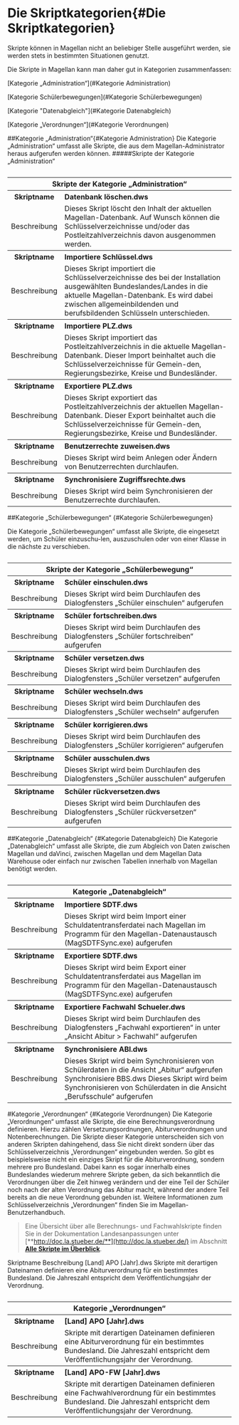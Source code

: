 # Die Skriptkategorien{#Die Skriptkategorien}

Skripte können in Magellan nicht an beliebiger Stelle ausgeführt werden, sie werden stets in bestimmten Situationen genutzt. 

Die Skripte in Magellan kann man daher gut in Kategorien zusammenfassen:

[Kategorie „Administration“](#Kategorie Administration)

[Kategorie Schülerbewegungen](#Kategorie Schülerbewegungen)

[Kategorie "Datenabgleich"](#Kategorie Datenabgleich)

[Kategorie „Verordnungen“](#Kategorie Verordnungen)


##Kategorie „Administration“{#Kategorie Administration}
Die Kategorie „Administration“ umfasst alle Skripte, die aus dem Magellan-Administrator heraus aufgerufen werden können.
#####Skripte der Kategorie „Administration“

<table class="table">
<caption></caption>
<thead>
<tr>
<th colspan=2 >Skripte der Kategorie „Administration“</th>
    </tr>
 </thead>
<tbody>
<tr>
    <th>Skriptname</th>
        <th align=left>Datenbank löschen.dws</th>
    </tr>
   <tr>
    <td>Beschreibung</td>
    <td>Dieses Skript löscht den Inhalt der aktuellen Magellan-Datenbank. Auf Wunsch können die Schlüsselverzeichnisse und/oder das Postleitzahlverzeichnis davon ausgenommen werden.</td>
    </td>
  </tr>
  <tr>
    <th>Skriptname</th>
        <th align=left>Importiere Schlüssel.dws</th>
    </tr>
   <tr>
    <td>Beschreibung</td>
    <td>Dieses Skript importiert die Schlüsselverzeichnisse des bei der Installation ausgewählten Bundeslandes/Landes in die aktuelle Magellan-Datenbank. Es wird dabei zwischen allgemeinbildenden und  berufsbildenden Schlüsseln unterschieden.</td>
    </td>
  </tr>
   <tr>
    <th>Skriptname</th>
          <th align=left>Importiere PLZ.dws</th>
    </tr>
   <tr>
    <td>Beschreibung</td>
    <td>Dieses Skript  importiert das Postleitzahlverzeichnis in die aktuelle Magellan-Datenbank. Dieser Import beinhaltet auch die Schlüsselverzeichnisse für Gemein-den, Regierungsbezirke, Kreise und  Bundesländer.</td>
    </td>
  </tr>
  <tr>
    <th>Skriptname</th>
          <th align=left>Exportiere PLZ.dws</th>
    </tr>
   <tr>
    <td>Beschreibung</td>
    <td>Dieses Skript  exportiert das Postleitzahlverzeichnis der aktuellen Magellan-Datenbank. Dieser Export beinhaltet auch die Schlüsselverzeichnisse für Gemein-den, Regierungsbezirke, Kreise und  Bundesländer.</td>
    </td>
  </tr>
  <tr>
    <th>Skriptname</th>
          <th align=left>Benutzerrechte zuweisen.dws</th>
    </tr>
   <tr>
    <td>Beschreibung</td>
    <td>Dieses Skript wird beim Anlegen oder Ändern von Benutzerrechten durchlaufen.</td>
    </td>
  </tr>
 <tr>
    <th>Skriptname</th>
          <th align=left>Synchronisiere Zugriffsrechte.dws	</th>
    </tr>
   <tr>
    <td>Beschreibung</td>
    <td>Dieses Skript wird beim Synchronisieren der Benutzerrechte durchlaufen.</td>
    </td>
  </tr>
</tbody>
</table>


##Kategorie „Schülerbewegungen“ {#Kategorie Schülerbewegungen}

Die Kategorie „Schülerbewegungen“ umfasst alle Skripte, die eingesetzt werden, um Schüler einzuschu-len, auszuschulen oder von einer Klasse in die nächste zu verschieben.

<table class="table">
<caption></caption>
<thead>
<tr>
<th colspan=2 >Skripte der Kategorie „Schülerbewegung“</th>
    </tr>
 </thead>
<tbody>
<tr>
    <th>Skriptname</th>
        <th align=left>Schüler einschulen.dws </th>
    </tr>
   <tr>
    <td>Beschreibung</td>
    <td>Dieses Skript  wird  beim Durchlaufen des Dialogfensters „Schüler einschulen“ aufgerufen</td>
    </td>
  </tr>
  <tr>
    <th>Skriptname</th>
        <th align=left>Schüler fortschreiben.dws  </th>
    </tr>
   <tr>
    <td>Beschreibung</td>
    <td>Dieses Skript  wird  beim Durchlaufen des Dialogfensters „Schüler fortschreiben“ aufgerufen</td>
    </td>
  </tr>
  <tr>
    <th>Skriptname</th>
        <th align=left>Schüler  versetzen.dws  </th>
    </tr>
   <tr>
    <td>Beschreibung</td>
    <td>Dieses Skript  wird  beim Durchlaufen des Dialogfensters „Schüler versetzen“ aufgerufen</td>
    </td>
  </tr>
  <tr>
    <th>Skriptname</th>
        <th align=left>Schüler wechseln.dws  </th>
    </tr>
   <tr>
    <td>Beschreibung</td>
    <td>Dieses Skript  wird  beim Durchlaufen des Dialogfensters „Schüler wechseln“ aufgerufen</td>
    </td>
  </tr>
  <tr>
    <th>Skriptname</th>
        <th align=left>Schüler korrigieren.dws </th>
    </tr>
   <tr>
    <td>Beschreibung</td>
    <td>Dieses Skript  wird  beim Durchlaufen des Dialogfensters „Schüler korrigieren“ aufgerufen</td>
    </td>
  </tr>  
  <tr>
    <th>Skriptname</th>
        <th align=left>Schüler ausschulen.dws</th>
    </tr>
   <tr>
    <td>Beschreibung</td>
    <td>Dieses Skript  wird  beim Durchlaufen des Dialogfensters „Schüler ausschulen“ aufgerufen</td>
    </td>
  </tr>
   <tr>
    <th>Skriptname</th>
        <th align=left>Schüler rückversetzen.dws	</th>
    </tr>
   <tr>
    <td>Beschreibung</td>
    <td>Dieses Skript  wird  beim Durchlaufen des Dialogfensters „Schüler rückversetzen“ aufgerufen</td>
    </td>
  </tr>
 </tbody>
</table>

        	
##Kategorie „Datenabgleich“ {#Kategorie Datenabgleich}
Die Kategorie „Datenabgleich“ umfasst alle Skripte, die zum Abgleich von Daten zwischen Magellan und daVinci, zwischen Magellan und dem Magellan Data Warehouse oder einfach nur zwischen Tabellen innerhalb von Magellan benötigt werden.
    	
<table class="table">
<caption></caption>
<thead>
<tr>
<th colspan=2 >Kategorie „Datenabgleich“</th>
    </tr>
 </thead>
<tbody>
  <tr>
    <th>Skriptname</th>
        <th align=left>Importiere SDTF.dws	</th>
    </tr>
   <tr>
    <td>Beschreibung</td>
    <td>Dieses Skript  wird beim Import einer Schuldatentransferdatei nach Magellan im Programm für den Magellan-Datenaustausch (MagSDTFSync.exe) aufgerufen</td>
    </td>
  </tr>
   <tr>
    <th>Skriptname</th>
        <th align=left>Exportiere SDTF.dws</th>
    </tr>
   <tr>
    <td>Beschreibung</td>
    <td>Dieses Skript  wird beim Export einer Schuldatentransferdatei aus Magellan im Programm für den Magellan-Datenaustausch (MagSDTFSync.exe) aufgerufen</td>
    </td>
  </tr>
   <tr>
    <th>Skriptname</th>
        <th align=left>Exportiere Fachwahl Schueler.dws</th>
    </tr>
   <tr>
    <td>Beschreibung</td>
    <td>Dieses Skript  wird  beim Durchlaufen des Dialogfensters „Fachwahl exportieren“ in unter „Ansicht Abitur > Fachwahl“ aufgerufen</td>
    </td>
  </tr>
    <tr>
    <th>Skriptname</th>
        <th align=left>Synchronisiere ABI.dws</th>
    </tr>
   <tr>
    <td>Beschreibung</td>
    <td>	Dieses Skript  wird beim Synchronisieren von Schülerdaten in die Ansicht „Abitur“ aufgerufen
Synchronisiere BBS.dws	Dieses Skript  wird beim Synchronisieren von Schülerdaten in die Ansicht „Berufsschule“ aufgerufen</td>
    </td>
  </tr>
  </tbody>
</table>
  
  #Kategorie „Verordnungen“ {#Kategorie Verordnungen}
Die Kategorie „Verordnungen“ umfasst alle Skripte, die eine Berechnungsverordnung definieren. Hierzu zählen Versetzungsordnungen, Abiturverordnungen und Notenberechnungen. Die Skripte dieser Kategorie unterscheiden sich von anderen Skripten dahingehend, dass Sie nicht direkt sondern über das Schlüsselverzeichnis „Verordnungen“ eingebunden werden.
So gibt es beispielsweise nicht ein einziges Skript für die Abiturverordnung, sondern mehrere pro Bundesland. Dabei kann es sogar innerhalb eines Bundeslandes wiederum mehrere Skripte geben, da sich bekanntlich die Verordnungen über die Zeit hinweg verändern und der eine Teil der Schüler noch nach der alten Verordnung das Abitur macht, während der andere Teil bereits an die neue Verordnung gebunden ist.
Weitere Informationen zum Schlüsselverzeichnis „Verordnungen“ finden Sie im Magellan-Benutzerhandbuch.
           	
>Eine Übersicht über alle Berechnungs- und Fachwahlskripte finden Sie in der Dokumentation Landesanpassungen unter  [**http://doc.la.stueber.de/**](http://doc.la.stueber.de/)  im Abschnitt [**Alle Skripte im Überblick**](http://doc.la.stueber.de/alle_skripte_im_uberblick.html).       	
          	
Skriptname	Beschreibung
[Land] APO [Jahr].dws	Skripte mit derartigen Dateinamen definieren eine Abiturverordnung für ein bestimmtes Bundesland. Die Jahreszahl entspricht dem Veröffentlichungsjahr der Verordnung.


<table class="table">
<caption></caption>
<thead>
<tr>
<th colspan=2 >Kategorie „Verordnungen“</th>
    </tr>
 </thead>
<tbody>
  <tr>
    <th>Skriptname</th>
        <th align=left>[Land] APO [Jahr].dws</th>
    </tr>
   <tr>
    <td>Beschreibung</td>
    <td>Skripte mit derartigen Dateinamen definieren eine Abiturverordnung für ein bestimmtes Bundesland. Die Jahreszahl entspricht dem Veröffentlichungsjahr der Verordnung.</td>
    </td>
  </tr>
   <tr>
    <th>Skriptname</th>
        <th align=left>[Land] APO-FW [Jahr].dws</th>
    </tr>
   <tr>
    <td>Beschreibung</td>
    <td>Skripte mit derartigen Dateinamen definieren eine Fachwahlverordnung für ein bestimmtes Bundesland. Die Jahreszahl entspricht dem Veröffentlichungsjahr der Verordnung.</td>
    </td>
  </tr>
  </tbody>
</table>
	
